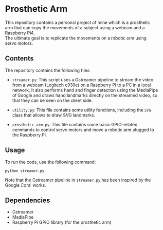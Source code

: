 # Prosthetic Arm

This repository contains a personal project of mine which is a prosthetic arm that can copy the movements of a subject using a webcam and a Raspberry Pi4. </br>
The ultimate goal is to replicate the movements on a robotic arm using servo motors. </br>

## Contents

The repository contains the following files:</br>

- `streamer.py`: This script uses a Gstreamer pipeline to stream the video from a webcam (Logitech c930e) on a Raspberry Pi to a PC in a local network. It also performs hand and finger detection using the MediaPipe of Google and draws hand landmarks directly on the streamed video, so that they can be seen on the client side.</br>

- `utility.py`: This file contains some utility functions, including the `SVG` class that allows to draw SVG landmarks.</br>

- `prosthetic_arm.py`: This file contains some basic GPIO-related commands to control servo motors and move a robotic arm plugged to the Raspberry Pi.</br>

## Usage

To run the code, use the following command:</br>

```
python streamer.py
```
Note that the Gstreamer pipeline in `streamer.py` has been inspired by the Google Coral works.</br>

## Dependencies

- Gstreamer
- MediaPipe
- Raspberry Pi GPIO library (for the prosthetic arm)